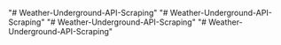 "# Weather-Underground-API-Scraping" 
"# Weather-Underground-API-Scraping" 
"# Weather-Underground-API-Scraping" 
"# Weather-Underground-API-Scraping" 
